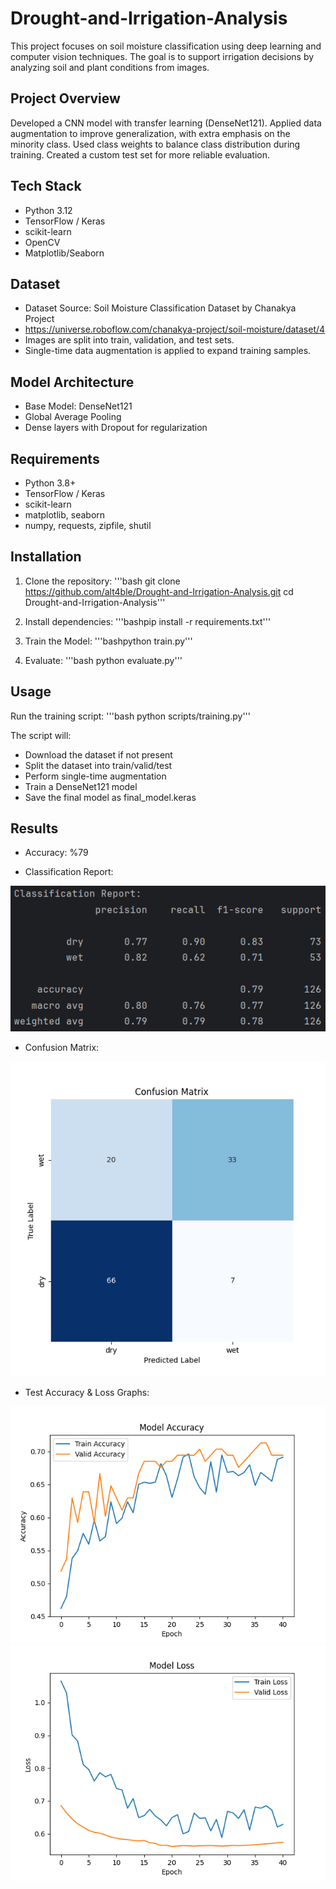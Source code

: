 # Drought-and-Irrigation-Analysis
This project focuses on soil moisture classification using deep learning and computer vision techniques.
The goal is to support irrigation decisions by analyzing soil and plant conditions from images.

## Project Overview
Developed a CNN model with transfer learning (DenseNet121).
Applied data augmentation to improve generalization, with extra emphasis on the minority class.
Used class weights to balance class distribution during training.
Created a custom test set for more reliable evaluation.

## Tech Stack
- Python 3.12
- TensorFlow / Keras
- scikit-learn
- OpenCV
- Matplotlib/Seaborn

## Dataset
- Dataset Source: Soil Moisture Classification Dataset by Chanakya Project
- https://universe.roboflow.com/chanakya-project/soil-moisture/dataset/4
- Images are split into train, validation, and test sets.
- Single-time data augmentation is applied to expand training samples.

## Model Architecture
- Base Model: DenseNet121
- Global Average Pooling
- Dense layers with Dropout for regularization

## Requirements
- Python 3.8+
- TensorFlow / Keras
- scikit-learn
- matplotlib, seaborn
- numpy, requests, zipfile, shutil

## Installation
1. Clone the repository:
   '''bash git clone https://github.com/alt4ble/Drought-and-Irrigation-Analysis.git
   cd Drought-and-Irrigation-Analysis'''

2. Install dependencies:
   '''bashpip install -r requirements.txt'''

3. Train the Model:
   '''bashpython train.py'''

4. Evaluate:
   '''bash python evaluate.py'''

## Usage
Run the training script:
'''bash python scripts/training.py'''

The script will:
- Download the dataset if not present
- Split the dataset into train/valid/test
- Perform single-time augmentation
- Train a DenseNet121 model
- Save the final model as final_model.keras

## Results
- Accuracy: %79

- Classification Report:

![Confusion Matrix](images/classification_report.png)

- Confusion Matrix:

![Classification Report](images/confusion_matrix.png)

- Test Accuracy & Loss Graphs:

![Accuracy Graph](images/accuracy_graph.png)
![Loss Graph](images/loss_graph.png)

